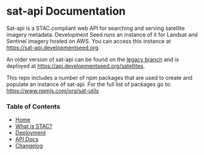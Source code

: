 

# sat-api Documentation

Sat-api is a STAC compliant web API for searching and serving satellite imagery metadata. Development Seed runs an instance of it for Landsat and Sentinel imagery hosted on AWS. You can access this instance at https://sat-api.developmentseed.org.

An older version of sat-api can be found on the [legacy branch](https://github.com/sat-utils/sat-api/tree/legacy) and is deployed at https://api.developmentseed.org/satellites.

This repo includes a number of npm packages that are used to create and populate an instance of sat-api. For the full list of packages go to:
https://www.npmjs.com/org/sat-utils

### Table of Contents 

* [Home](README.md)
* [What is STAC?](stac.md)
* [Deployment](https://github.com/sat-utils/sat-api-deployment)
* [API Docs](api.md)
* [Changelog](../CHANGELOG.md)
